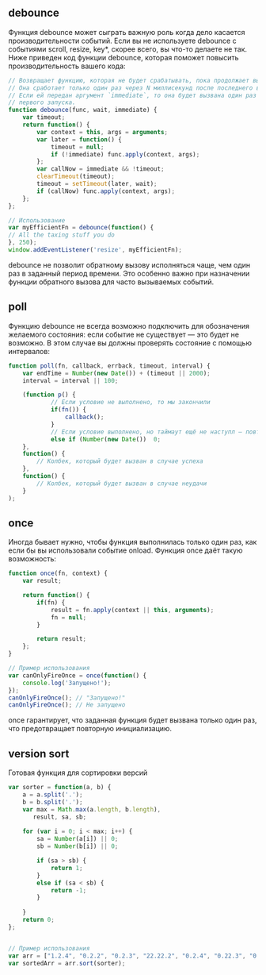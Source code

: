 ## debounce
Функция debounce может сыграть важную роль когда дело касается производительности событий. Если вы не используете debounce с событиями scroll, resize, key*, скорее всего, вы что-то делаете не так. Ниже приведен код функции debounce, которая поможет повысить производительность вашего кода:
```javascript
// Возвращает функцию, которая не будет срабатывать, пока продолжает вызываться.
// Она сработает только один раз через N миллисекунд после последнего вызова.
// Если ей передан аргумент `immediate`, то она будет вызвана один раз сразу после
// первого запуска.
function debounce(func, wait, immediate) {
    var timeout;
    return function() {
        var context = this, args = arguments;
        var later = function() {
            timeout = null;
            if (!immediate) func.apply(context, args);
        };
        var callNow = immediate && !timeout;
        clearTimeout(timeout);
        timeout = setTimeout(later, wait);
        if (callNow) func.apply(context, args);
    };
};
```

```javascript
// Использование
var myEfficientFn = debounce(function() {
// All the taxing stuff you do
}, 250);
window.addEventListener('resize', myEfficientFn);
```
debounce не позволит обратному вызову исполняться чаще, чем один раз в заданный период времени. Это особенно важно при назначении функции обратного вызова для часто вызываемых событий.


## poll
Функцию debounce не всегда возможно подключить для обозначения желаемого состояния: если событие не существует — это будет не возможно. В этом случае вы должны проверять состояние с помощью интервалов:
```javascript
function poll(fn, callback, errback, timeout, interval) {
    var endTime = Number(new Date()) + (timeout || 2000);
    interval = interval || 100;

    (function p() {
            // Если условие не выполнено, то мы закончили
            if(fn()) {
                callback();
            }
            // Если условие выполнено, но таймаут ещё не наступл — повторяем
            else if (Number(new Date())  0;
    },
    function() {
        // Колбек, который будет вызван в случае успеха
    },
    function() {
        // Колбек, который будет вызван в случае неудачи
    }
);
```

## once
Иногда бывает нужно, чтобы функция выполнилась только один раз, как если бы вы использовали событие onload. Функция once даёт такую возможность:

```javascript
function once(fn, context) {
    var result;

    return function() {
        if(fn) {
            result = fn.apply(context || this, arguments);
            fn = null;
        }

        return result;
    };
}

// Пример использования
var canOnlyFireOnce = once(function() {
    console.log('Запущено!');
});
canOnlyFireOnce(); // "Запущено!"
canOnlyFireOnce(); // Не запущено
```
once гарантирует, что заданная функция будет вызвана только один раз, что предотвращает повторную инициализацию.

## version sort
Готовая функция для сортировки версий

```javascript
var sorter = function(a, b) {
    a = a.split('.');
    b = b.split('.');
    var max = Math.max(a.length, b.length),
       result, sa, sb;
    
    for (var i = 0; i < max; i++) {
        sa = Number(a[i]) || 0;
        sb = Number(b[i]) || 0;

        if (sa > sb) {
            return 1;
        }
        else if (sa < sb) {
            return -1;
        }
        
    }
    return 0;
};


// Пример использования
var arr = ["1.2.4", "0.2.2", "0.2.3", "22.22.2", "0.2.4", "0.22.3", "0.22.1", "0.0.1", "0.1.2.3.4.5.6.7", "0.0.3"];
var sortedArr = arr.sort(sorter);
```
